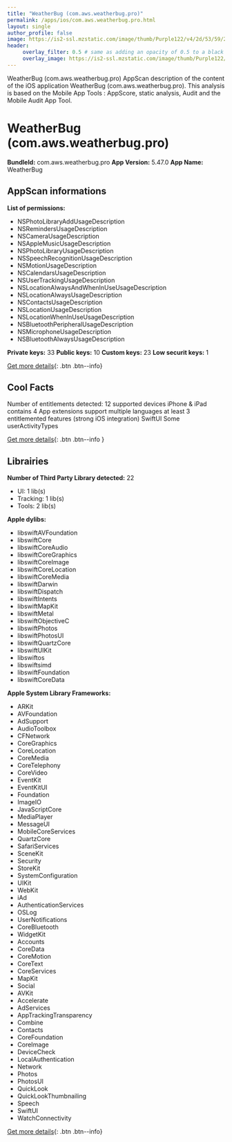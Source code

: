 ```yaml
---
title: "WeatherBug (com.aws.weatherbug.pro)"
permalink: /apps/ios/com.aws.weatherbug.pro.html
layout: single
author_profile: false
image: https://is2-ssl.mzstatic.com/image/thumb/Purple122/v4/2d/53/59/2d5359f3-b568-e621-4f87-544ec95b7276/AppIcon-0-0-1x_U007emarketing-0-0-0-6-0-0-sRGB-0-0-0-GLES2_U002c0-512MB-85-220-0-0.png/512x512bb.jpg
header: 
     overlay_filter: 0.5 # same as adding an opacity of 0.5 to a black background
     overlay_image: https://is2-ssl.mzstatic.com/image/thumb/Purple122/v4/2d/53/59/2d5359f3-b568-e621-4f87-544ec95b7276/AppIcon-0-0-1x_U007emarketing-0-0-0-6-0-0-sRGB-0-0-0-GLES2_U002c0-512MB-85-220-0-0.png/512x512bb.jpg
---
```

WeatherBug (com.aws.weatherbug.pro) AppScan description of the content of the iOS application WeatherBug (com.aws.weatherbug.pro). This analysis is based on the Mobile App Tools : AppScore, static analysis, Audit and the Mobile Audit App Tool.

# WeatherBug (com.aws.weatherbug.pro)

**BundleId:** com.aws.weatherbug.pro
**App Version:** 5.47.0
**App Name:** WeatherBug


## AppScan informations 

**List of permissions:** 
- NSPhotoLibraryAddUsageDescription
- NSRemindersUsageDescription
- NSCameraUsageDescription
- NSAppleMusicUsageDescription
- NSPhotoLibraryUsageDescription
- NSSpeechRecognitionUsageDescription
- NSMotionUsageDescription
- NSCalendarsUsageDescription
- NSUserTrackingUsageDescription
- NSLocationAlwaysAndWhenInUseUsageDescription
- NSLocationAlwaysUsageDescription
- NSContactsUsageDescription
- NSLocationUsageDescription
- NSLocationWhenInUseUsageDescription
- NSBluetoothPeripheralUsageDescription
- NSMicrophoneUsageDescription
- NSBluetoothAlwaysUsageDescription
  
  
**Private keys:** 33
**Public keys:** 10
**Custom keys:** 23
**Low securit keys:** 1
  
[Get more details](/pricing.html){: .btn .btn--info}

## Cool Facts

Number of entitlements detected: 12
supported devices iPhone & iPad
contains 4 App extensions
support multiple languages
at least 3 entitlemented features (strong iOS integration)
SwiftUI
Some userActivityTypes
  
[Get more details](/pricing.html){: .btn .btn--info }

## Librairies 
**Number of Third Party Library detected:** 22
- UI: 1 lib(s)
- Tracking: 1 lib(s)
- Tools: 2 lib(s)


**Apple dylibs:**
- libswiftAVFoundation
- libswiftCore
- libswiftCoreAudio
- libswiftCoreGraphics
- libswiftCoreImage
- libswiftCoreLocation
- libswiftCoreMedia
- libswiftDarwin
- libswiftDispatch
- libswiftIntents
- libswiftMapKit
- libswiftMetal
- libswiftObjectiveC
- libswiftPhotos
- libswiftPhotosUI
- libswiftQuartzCore
- libswiftUIKit
- libswiftos
- libswiftsimd
- libswiftFoundation
- libswiftCoreData


**Apple System Library Frameworks:**
- ARKit
- AVFoundation
- AdSupport
- AudioToolbox
- CFNetwork
- CoreGraphics
- CoreLocation
- CoreMedia
- CoreTelephony
- CoreVideo
- EventKit
- EventKitUI
- Foundation
- ImageIO
- JavaScriptCore
- MediaPlayer
- MessageUI
- MobileCoreServices
- QuartzCore
- SafariServices
- SceneKit
- Security
- StoreKit
- SystemConfiguration
- UIKit
- WebKit
- iAd
- AuthenticationServices
- OSLog
- UserNotifications
- CoreBluetooth
- WidgetKit
- Accounts
- CoreData
- CoreMotion
- CoreText
- CoreServices
- MapKit
- Social
- AVKit
- Accelerate
- AdServices
- AppTrackingTransparency
- Combine
- Contacts
- CoreFoundation
- CoreImage
- DeviceCheck
- LocalAuthentication
- Network
- Photos
- PhotosUI
- QuickLook
- QuickLookThumbnailing
- Speech
- SwiftUI
- WatchConnectivity


  
[Get more details](/pricing.html){: .btn .btn--info}

